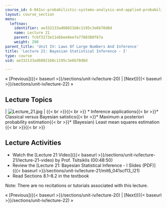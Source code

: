 ```yaml
---
course_id: 6-041sc-probabilistic-systems-analysis-and-applied-probability-fall-2013
layout: course_section
menu:
  leftnav:
    identifier: ae332133ad68021b8c1195c3e6b70d0d
    name: Lecture 21
    parent: fcbf3273e11ebbee8eefa7788388f87a
    weight: 290
parent_title: 'Unit IV: Laws Of Large Numbers And Inference'
title: 'Lecture 21: Bayesian Statistical Inference - I'
type: course
uid: ae332133ad68021b8c1195c3e6b70d0d

---
```


« [Previous]({{< baseurl >}}/sections/unit-iv/lecture-20) | [Next]({{< baseurl >}}/sections/unit-iv/lecture-22) »

Lecture Topics
--------------

| ![Lecture_21.jpg](/coursemedia/6-041sc-probabilistic-systems-analysis-and-applied-probability-fall-2013/763ef475e37c683b51ad9e80c61a9054_Lecture_21.jpg) |  {{< br >}}{{< br >}} *   Inference applications{{< br >}}*   Classical versus Bayesian satistics{{< br >}}*   Maximum a posteriori probability estimation{{< br >}}*   (Bayesian) Least mean squares estimation {{< br >}}{{< br >}}  

Lecture Activities
------------------

*   Watch the [Lecture 21 Video]({{< baseurl >}}/sections/unit-iv/lecture-21/lecture-21-video) by Prof. Tsitsiklis (00:48:50)
*   Review the [Lecture 21: Bayesian Statistical Inference - I Slides (PDF)]({{< baseurl >}}/sections/unit-iv/lecture-21/mit6_041scf13_l21)
*   Read Sections 8.1–8.2 in the textbook

Note: There are no recitations or tutorials associated with this lecture.

« [Previous]({{< baseurl >}}/sections/unit-iv/lecture-20) | [Next]({{< baseurl >}}/sections/unit-iv/lecture-22) »
